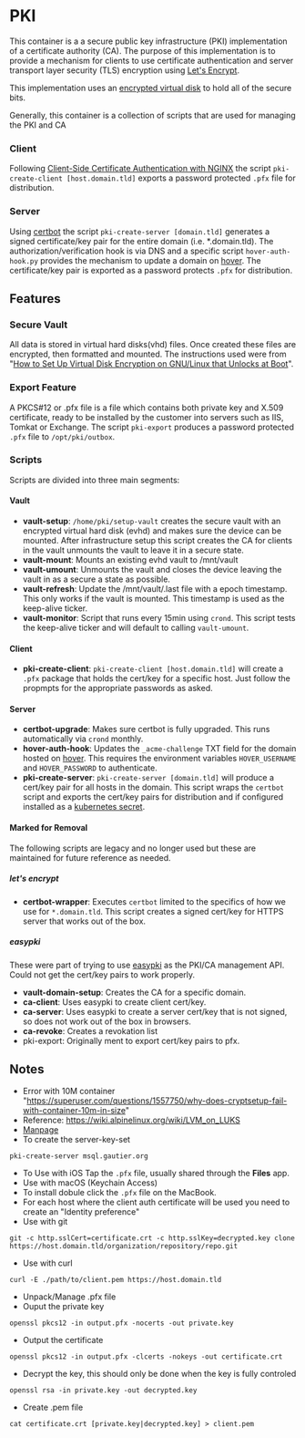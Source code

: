 # PKI

This container is a a secure public key infrastructure (PKI) implementation of a certificate authority (CA). The purpose of this implementation is to provide a mechanism for clients to use certificate authentication and server transport layer security (TLS) encryption using [Let's Encrypt](https://letsencrypt.org).

This implementation uses an [encrypted virtual disk](https://gitlab.com/cryptsetup/cryptsetup) to hold all of the secure bits. 

Generally, this container is a collection of scripts that are used for managing the PKI and CA  

### Client

Following [Client-Side Certificate Authentication with NGINX](https://fardog.io/blog/2017/12/30/client-side-certificate-authentication-with-nginx/) the script `pki-create-client [host.domain.tld]` exports a password protected `.pfx` file for distribution.

### Server

Using [certbot](https://certbot.eff.org) the script `pki-create-server [domain.tld]` generates a signed certificate/key pair for the entire domain (i.e. *.domain.tld).  The authorization/verification hook is via DNS and a specific script `hover-auth-hook.py` provides the mechanism to update a domain on [hover](https://www.hover.com). The certificate/key pair is exported as a password protects `.pfx` for distribution.

## Features

### Secure Vault

All data is stored in virtual hard disks(vhd) files. Once created these files are encrypted, then formatted and mounted. The instructions used were from "[How to Set Up Virtual Disk Encryption on GNU/Linux that Unlocks at Boot](https://leewc.com/articles/how-to-set-up-virtual-disk-encryption-linux/)". 

### Export Feature

A PKCS#12 or .pfx file is a file which contains both private key and X.509 certificate, ready to be installed by the customer into servers such as IIS, Tomkat or Exchange. The script `pki-export` produces a password protected `.pfx` file to `/opt/pki/outbox`.

### Scripts

Scripts are divided into three main segments:

#### Vault
 
- **vault-setup**: `/home/pki/setup-vault` creates the secure vault with an encrypted virtual hard disk (evhd) and makes sure the device can be mounted.  After infrastructure setup this script creates the CA for clients in the vault unmounts the vault to leave it in a secure state.  
- **vault-mount**: Mounts an existing evhd vault to /mnt/vault
- **vault-umount**: Unmounts the vault and closes the device leaving the vault in as a secure a state as possible.
- **vault-refresh**: Update the /mnt/vault/.last file with a epoch timestamp. This only works if the vault is mounted. This timestamp is used as the keep-alive ticker.
- **vault-monitor**: Script that runs every 15min using `crond`. This script tests the keep-alive ticker and will default to calling `vault-umount`.

#### Client

- **pki-create-client**: `pki-create-client [host.domain.tld]` will create a `.pfx` package that holds the cert/key for a specific host. Just follow the propmpts for the appropriate passwords as asked.

#### Server

- **certbot-upgrade**: Makes sure certbot is fully upgraded.  This runs automatically via `crond` monthly.
- **hover-auth-hook**: Updates the `_acme-challenge` TXT field for the domain hosted on [hover](https://www.hover.com). This requires the environment variables `HOVER_USERNAME` and `HOVER_PASSWORD` to authenticate.
- **pki-create-server**: `pki-create-server [domain.tld]` will produce a cert/key pair for all hosts in the domain. This script wraps the `certbot` script and exports the cert/key pairs for distribution and if configured installed as a [kubernetes secret](https://kubernetes.io/docs/concepts/configuration/secret/).

#### Marked for Removal

The following scripts are legacy and no longer used but these are maintained for future reference as needed.

##### let's encrypt

- **certbot-wrapper**: Executes `certbot` limited to the specifics of how we use for `*.domain.tld`. This script creates a signed cert/key for HTTPS server that works out of the box.

##### easypki

These were part of trying to use [easypki](https://github.com/google/easypki) as the PKI/CA management API.  Could not get the cert/key pairs to work properly. 

- **vault-domain-setup**: Creates the CA for a specific domain.
- **ca-client**: Uses easypki to create client cert/key.
- **ca-server**: Uses easypki to create a server cert/key that is not signed, so does not work out of the box in browsers.
- **ca-revoke**: Creates a revokation list 
- pki-export: Originally ment to export cert/key pairs to pfx.

## Notes

- Error with 10M container "https://superuser.com/questions/1557750/why-does-cryptsetup-fail-with-container-10m-in-size"
- Reference: https://wiki.alpinelinux.org/wiki/LVM_on_LUKS
- [Manpage](https://www.man7.org/linux/man-pages/man8/cryptsetup.8.html)
- To create the server-key-set
```
pki-create-server msql.gautier.org

```
- To Use with iOS Tap the `.pfx` file, usually shared through the **Files** app.
- Use with macOS (Keychain Access)
 - To install dobule click the `.pfx` file on the MacBook.
 - For each host where the client auth certificate will be used you need to create an "Identity preference"
- Use with git
```
git -c http.sslCert=certificate.crt -c http.sslKey=decrypted.key clone https://host.domain.tld/organization/repository/repo.git
```
- Use with curl
```
curl -E ./path/to/client.pem https://host.domain.tld
```
- Unpack/Manage .pfx file
 - Ouput the private key
```
openssl pkcs12 -in output.pfx -nocerts -out private.key
```
 - Output the certificate
```
openssl pkcs12 -in output.pfx -clcerts -nokeys -out certificate.crt
```
 - Decrypt the key, this should only be done when the key is fully controled
```
openssl rsa -in private.key -out decrypted.key
```
 - Create .pem file
```
cat certificate.crt [private.key|decrypted.key] > client.pem
```
